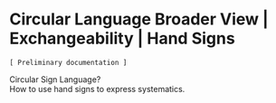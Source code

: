 ﻿Circular Language Broader View | Exchangeability | Hand Signs
=============================================================

`[ Preliminary documentation ]`

Circular Sign Language?  
How to use hand signs to express systematics.